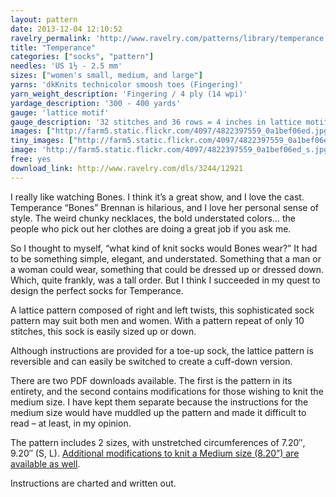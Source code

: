 ```yaml
---
layout: pattern
date: 2013-12-04 12:10:52
ravelry_permalink: 'http://www.ravelry.com/patterns/library/temperance'
title: "Temperance"
categories: ["socks", "pattern"]
needles: 'US 1½ - 2.5 mm'
sizes: ["women's small, medium, and large"]
yarns: 'dkKnits technicolor smoosh toes (Fingering)'
yarn_weight_description: 'Fingering / 4 ply (14 wpi)'
yardage_description: '300 - 400 yards'
gauge: 'lattice motif'
gauge_description: '32 stitches and 36 rows = 4 inches in lattice motif'
images: ["http://farm5.static.flickr.com/4097/4822397559_0a1bef06ed.jpg", "http://farm4.static.flickr.com/3087/3213846334_83bafb81bc.jpg", "http://farm4.static.flickr.com/3198/3289434724_f857d2303b.jpg", "http://farm5.static.flickr.com/4123/4814795792_b7f4da5f06.jpg", "http://images4.ravelrycache.com/uploads/JAZZRIZZ/32848817/100_3540_medium.JPG", "http://farm4.static.flickr.com/3361/3213000591_0278504dfa.jpg"]
tiny_images: ["http://farm5.static.flickr.com/4097/4822397559_0a1bef06ed_s.jpg", "http://farm4.static.flickr.com/3087/3213846334_83bafb81bc_s.jpg", "http://farm4.static.flickr.com/3198/3289434724_f857d2303b_s.jpg", "http://farm5.static.flickr.com/4123/4814795792_b7f4da5f06_s.jpg", "http://images4-b.ravelrycache.com/uploads/JAZZRIZZ/32848817/100_3540_square.JPG", "http://farm4.static.flickr.com/3361/3213000591_0278504dfa_s.jpg"]
image: 'http://farm5.static.flickr.com/4097/4822397559_0a1bef06ed_s.jpg'
free: yes
download_link: http://www.ravelry.com/dls/3244/12921
---
```

<p>I really like watching Bones. I think it’s a great show, and I love the cast. Temperance “Bones” Brennan is hilarious, and I love her personal sense of style. The weird chunky necklaces, the bold understated colors… the people who pick out her clothes are doing a great job if you ask me.</p>

<p>So I thought to myself, “what kind of knit socks would Bones wear?” It had to be something simple, elegant, and understated. Something that a man or a woman could wear, something that could be dressed up or dressed down. Which, quite frankly, was a tall order. But I think I succeeded in my quest to design the perfect socks for Temperance.</p>

<p>A lattice pattern composed of right and left twists, this sophisticated sock pattern may suit both men and women. With a pattern repeat of only 10 stitches, this sock is easily sized up or down.</p>

<p>Although instructions are provided for a toe-up sock, the lattice pattern is reversible and can easily be switched to create a cuff-down version.</p>

<p>There are two PDF downloads available. The first is the pattern in its entirety, and the second contains modifications for those wishing to knit the medium size. I have kept them separate because the instructions for the medium size would have muddled up the pattern and made it difficult to read – at least, in my opinion.</p>

<p>The pattern includes 2 sizes, with unstretched circumferences of 7.20″, 9.20″ (S, L). <a href='http://feministy.com/files/Temperance-vM.pdf'>Additional modifications to knit a Medium size (8.20&#8221;) are available as well</a>.</p>

<p>Instructions are charted and written out.</p>